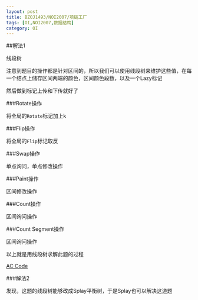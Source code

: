 ```yaml
---
layout: post
title: BZOJ1493/NOI2007/项链工厂
tags: [OI,NOI2007,数据结构]
category: OI
---
```


##解法1

线段树

注意到题目的操作都是针对区间的，所以我们可以使用线段树来维护这些值，在每一个结点上储存区间两端的颜色，区间颜色段数，以及一个Lazy标记

然后做到标记上传和下传就好了

###Rotate操作

将全局的`Rotate`标记加上k

###Flip操作

将全局的`Flip`标记取反

###Swap操作

单点询问，单点修改操作

###Paint操作

区间修改操作

###Count操作

区间询问操作

###Count Segment操作

区间询问操作

以上就是用线段树求解此题的过程

[AC Code](https://gist.github.com/erjiaqing/9799466)

###解法2

发现，这题的线段树能够改成Splay平衡树，于是Splay也可以解决这道题

